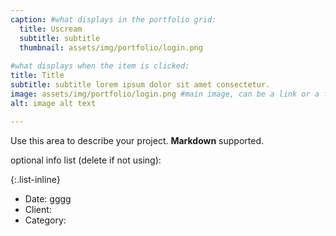 ```yaml
---
caption: #what displays in the portfolio grid:
  title: Uscream
  subtitle: subtitle
  thumbnail: assets/img/portfolio/login.png
  
#what displays when the item is clicked:
title: Title
subtitle: subtitle lorem ipsum dolor sit amet consectetur.
image: assets/img/portfolio/login.png #main image, can be a link or a file in assets/img/portfolio
alt: image alt text

---
```

Use this area to describe your project. **Markdown** supported.

optional info list (delete if not using):

{:.list-inline} 
- Date: gggg
- Client: 
- Category: 

